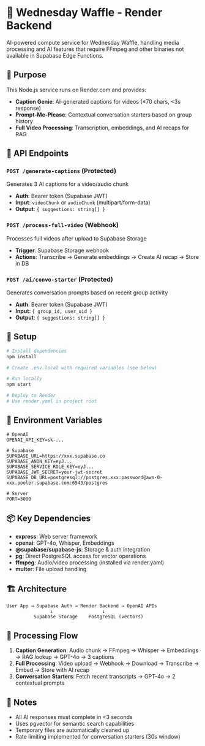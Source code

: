 # 🧇 Wednesday Waffle - Render Backend

AI-powered compute service for Wednesday Waffle, handling media processing and AI features that require FFmpeg and other binaries not available in Supabase Edge Functions.

## 🎯 Purpose

This Node.js service runs on Render.com and provides:
- **Caption Genie**: AI-generated captions for videos (≤70 chars, <3s response)
- **Prompt-Me-Please**: Contextual conversation starters based on group history
- **Full Video Processing**: Transcription, embeddings, and AI recaps for RAG

## 🔌 API Endpoints

### `POST /generate-captions` (Protected)
Generates 3 AI captions for a video/audio chunk
- **Auth**: Bearer token (Supabase JWT)
- **Input**: `videoChunk` or `audioChunk` (multipart/form-data)
- **Output**: `{ suggestions: string[] }`

### `POST /process-full-video` (Webhook)
Processes full videos after upload to Supabase Storage
- **Trigger**: Supabase Storage webhook
- **Actions**: Transcribe → Generate embeddings → Create AI recap → Store in DB

### `POST /ai/convo-starter` (Protected)
Generates conversation prompts based on recent group activity
- **Auth**: Bearer token (Supabase JWT)
- **Input**: `{ group_id, user_uid }`
- **Output**: `{ suggestions: string[] }`

## 🚀 Setup

```bash
# Install dependencies
npm install

# Create .env.local with required variables (see below)

# Run locally
npm start

# Deploy to Render
# Use render.yaml in project root
```

## 🔐 Environment Variables

```env
# OpenAI
OPENAI_API_KEY=sk-...

# Supabase
SUPABASE_URL=https://xxx.supabase.co
SUPABASE_ANON_KEY=eyJ...
SUPABASE_SERVICE_ROLE_KEY=eyJ...
SUPABASE_JWT_SECRET=your-jwt-secret
SUPABASE_DB_URL=postgresql://postgres.xxx:password@aws-0-xxx.pooler.supabase.com:6543/postgres

# Server
PORT=3000
```

## 📦 Key Dependencies

- **express**: Web server framework
- **openai**: GPT-4o, Whisper, Embeddings
- **@supabase/supabase-js**: Storage & auth integration
- **pg**: Direct PostgreSQL access for vector operations
- **ffmpeg**: Audio/video processing (installed via render.yaml)
- **multer**: File upload handling

## 🏗 Architecture

```
User App → Supabase Auth → Render Backend → OpenAI APIs
                ↓                  ↓
          Supabase Storage    PostgreSQL (vectors)
```

## 🔄 Processing Flow

1. **Caption Generation**: Audio chunk → FFmpeg → Whisper → Embeddings → RAG lookup → GPT-4o → 3 captions
2. **Full Processing**: Video upload → Webhook → Download → Transcribe → Embed → Store with AI recap
3. **Conversation Starters**: Fetch recent transcripts → GPT-4o → 2 contextual prompts

## 📝 Notes

- All AI responses must complete in <3 seconds
- Uses pgvector for semantic search capabilities
- Temporary files are automatically cleaned up
- Rate limiting implemented for conversation starters (30s window) 